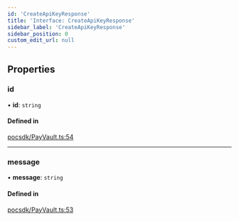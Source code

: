 ```yaml
---
id: 'CreateApiKeyResponse'
title: 'Interface: CreateApiKeyResponse'
sidebar_label: 'CreateApiKeyResponse'
sidebar_position: 0
custom_edit_url: null
---
```


## Properties

### id

• **id**: `string`

#### Defined in

[pocsdk/PayVault.ts:54](https://github.com/Project-Krypto/ReactPayVault/blob/a607b61/src/lib/pocsdk/PayVault.ts#L54)

---

### message

• **message**: `string`

#### Defined in

[pocsdk/PayVault.ts:53](https://github.com/Project-Krypto/ReactPayVault/blob/a607b61/src/lib/pocsdk/PayVault.ts#L53)
